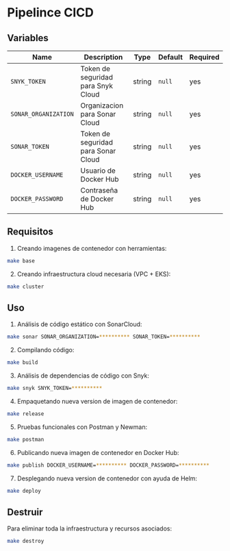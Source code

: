 # Pipelince CICD

## **Variables**

| Name | Description | Type | Default | Required |
|------|-------------|------|---------|----------|
| `SNYK_TOKEN` | Token de seguridad para Snyk Cloud | string | `null` | yes |
| `SONAR_ORGANIZATION` | Organizacion para Sonar Cloud | string | `null` | yes |
| `SONAR_TOKEN` | Token de seguridad para Sonar Cloud | string | `null` | yes |
| `DOCKER_USERNAME` | Usuario de Docker Hub | string | `null` | yes |
| `DOCKER_PASSWORD` | Contraseña de Docker Hub | string | `null` | yes |

## **Requisitos**

1. Creando imagenes de contenedor con herramientas:

```bash
make base
```

2. Creando infraestructura cloud necesaria (VPC + EKS):

```bash
make cluster
```

## **Uso**

1. Análisis de código estático con SonarCloud:

```bash
make sonar SONAR_ORGANIZATION=********** SONAR_TOKEN=**********
```

2. Compilando código:

```bash
make build
```

3. Análisis de dependencias de código con Snyk:

```bash
make snyk SNYK_TOKEN=**********
```

4. Empaquetando nueva version de imagen de contenedor:

```bash
make release
```

5. Pruebas funcionales con Postman y Newman:

```bash
make postman
```

6. Publicando nueva imagen de contenedor en Docker Hub:

```bash
make publish DOCKER_USERNAME=********** DOCKER_PASSWORD=**********
```

7. Desplegando nueva version de contenedor con ayuda de Helm:

```bash
make deploy
```

## **Destruir**

Para eliminar toda la infraestructura y recursos asociados:

```bash
make destroy
```